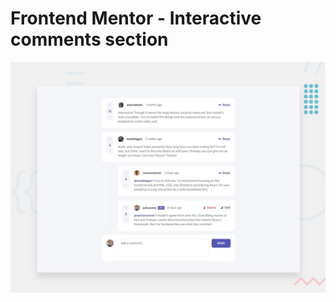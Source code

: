 # Frontend Mentor - Interactive comments section

![Design preview for the Interactive comments section coding challenge](preview.jpg)
